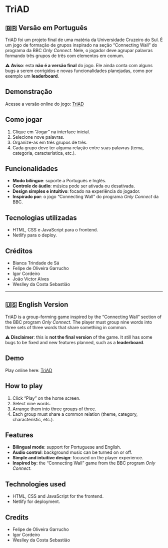 # TriAD

## 🇧🇷 Versão em Português

TriAD foi um projeto final de uma matéria da Universidade Cruzeiro do Sul. É um jogo de formação de grupos inspirado na seção “Connecting Wall” do programa da BBC *Only Connect*. Nele, o jogador deve agrupar palavras formando três grupos de três com elementos em comum.  

⚠️ **Aviso**: esta **não é a versão final** do jogo. Ele ainda conta com alguns bugs a serem corrigidos e novas funcionalidades planejadas, como por exemplo um **leaderboard**.

## Demonstração
Acesse a versão online do jogo: [TriAD](https://triad-game.netlify.app/)

## Como jogar
1. Clique em “Jogar” na interface inicial.
2. Selecione nove palavras.
3. Organize-as em três grupos de três.
4. Cada grupo deve ter alguma relação entre suas palavras (tema, categoria, característica, etc.).

## Funcionalidades
- **Modo bilíngue**: suporte a Português e Inglês.
- **Controle de áudio**: música pode ser ativada ou desativada.
- **Design simples e intuitivo**: focado na experiência do jogador.
- **Inspirado por**: o jogo “Connecting Wall” do programa *Only Connect* da BBC.

## Tecnologias utilizadas
- HTML, CSS e JavaScript para o frontend.
- Netlify para o deploy.

## Créditos
- Bianca Trindade de Sá  
- Felipe de Oliveira Garrucho  
- Igor Cordeiro  
- João Victor Alves  
- Weslley da Costa Sebastião  

---

## 🇺🇸 English Version

TriAD is a group-forming game inspired by the “Connecting Wall” section of the BBC program *Only Connect*. The player must group nine words into three sets of three words that share something in common.  

⚠️ **Disclaimer**: this is **not the final version** of the game. It still has some bugs to be fixed and new features planned, such as a **leaderboard**.

## Demo
Play online here: [TriAD](https://triad-game.netlify.app/)

## How to play
1. Click “Play” on the home screen.
2. Select nine words.
3. Arrange them into three groups of three.
4. Each group must share a common relation (theme, category, characteristic, etc.).

## Features
- **Bilingual mode**: support for Portuguese and English.
- **Audio control**: background music can be turned on or off.
- **Simple and intuitive design**: focused on the player experience.
- **Inspired by**: the “Connecting Wall” game from the BBC program *Only Connect*.

## Technologies used
- HTML, CSS and JavaScript for the frontend.
- Netlify for deployment.

## Credits
- Felipe de Oliveira Garrucho  
- Igor Cordeiro  
- Weslley da Costa Sebastião  
